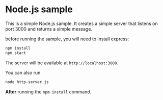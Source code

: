 Node.js sample
==================

This is a simple Node.js sample. It creates a simple server that listens on port 3000 and returns a simple message.

before running the sample, you will need to install express:

```bash
npm install
npm start
```

The server will be available at `http://localhost:3000`.

You can also run

```bash
node http-server.js
```

**After** running the `npm install` command.